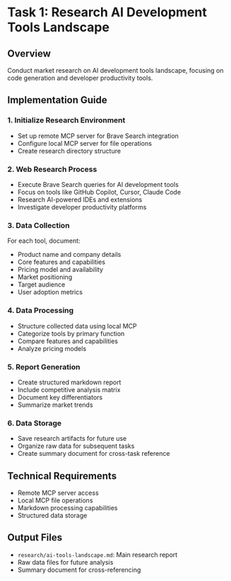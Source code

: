 # Task 1: Research AI Development Tools Landscape

## Overview
Conduct market research on AI development tools landscape, focusing on code generation and developer productivity tools.

## Implementation Guide

### 1. Initialize Research Environment
- Set up remote MCP server for Brave Search integration
- Configure local MCP server for file operations
- Create research directory structure

### 2. Web Research Process
- Execute Brave Search queries for AI development tools
- Focus on tools like GitHub Copilot, Cursor, Claude Code
- Research AI-powered IDEs and extensions
- Investigate developer productivity platforms

### 3. Data Collection
For each tool, document:
- Product name and company details
- Core features and capabilities
- Pricing model and availability
- Market positioning
- Target audience
- User adoption metrics

### 4. Data Processing
- Structure collected data using local MCP
- Categorize tools by primary function
- Compare features and capabilities
- Analyze pricing models

### 5. Report Generation
- Create structured markdown report
- Include competitive analysis matrix
- Document key differentiators
- Summarize market trends

### 6. Data Storage
- Save research artifacts for future use
- Organize raw data for subsequent tasks
- Create summary document for cross-task reference

## Technical Requirements
- Remote MCP server access
- Local MCP file operations
- Markdown processing capabilities
- Structured data storage

## Output Files
- `research/ai-tools-landscape.md`: Main research report
- Raw data files for future analysis
- Summary document for cross-referencing